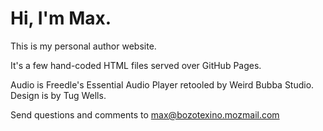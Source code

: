 # Hi, I'm Max. 
This is my personal author website. 

It's a few hand-coded HTML files served over GitHub Pages.

Audio is Freedle's Essential Audio Player retooled by Weird Bubba Studio. Design is by Tug Wells.

Send questions and comments to max@bozotexino.mozmail.com